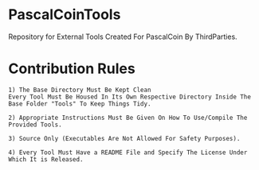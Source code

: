 # PascalCoinTools

Repository for External Tools Created For PascalCoin By ThirdParties.

# Contribution Rules

```
1) The Base Directory Must Be Kept Clean
Every Tool Must Be Housed In Its Own Respective Directory Inside The Base Folder "Tools" To Keep Things Tidy. 

2) Appropriate Instructions Must Be Given On How To Use/Compile The Provided Tools.

3) Source Only (Executables Are Not Allowed For Safety Purposes).

4) Every Tool Must Have a README File and Specify The License Under Which It is Released.

```
